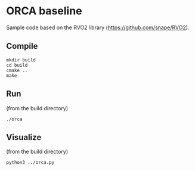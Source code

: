 # ORCA baseline

Sample code based on the RVO2 library (https://github.com/snape/RVO2).

## Compile

```
mkdir build
cd build
cmake ..
make
```

## Run

(from the build directory)
```
./orca
```

## Visualize

(from the build directory)
```
python3 ../orca.py
```
